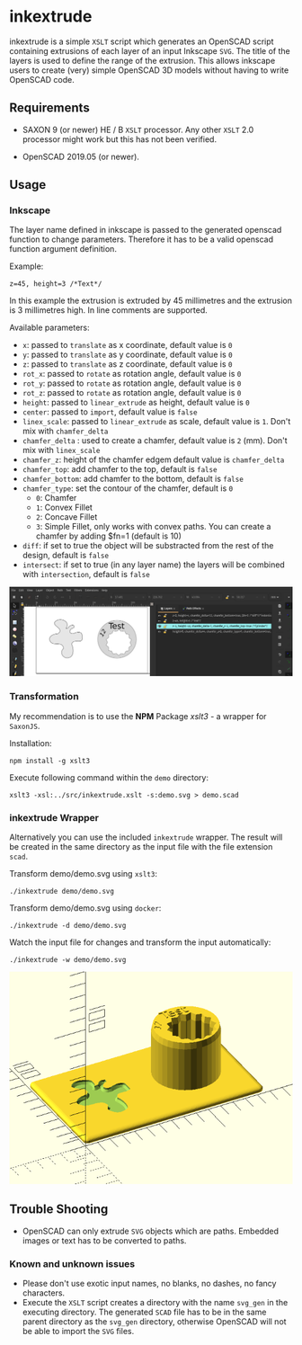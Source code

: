 # inkextrude

inkextrude is a simple `XSLT` script which generates an OpenSCAD script containing extrusions of each layer of an input Inkscape `SVG`. The title of the layers is used to define the range of the extrusion. This allows inkscape users to create (very) simple OpenSCAD 3D models without having to write OpenSCAD code.

## Requirements

  * SAXON 9 (or newer) HE / B `XSLT` processor. Any other `XSLT` 2.0 processor might work but this has not been verified.

  * OpenSCAD 2019.05 (or newer).

## Usage

### Inkscape

The layer name defined in inkscape is passed to the generated openscad function to change parameters. Therefore it has to be a valid openscad function argument definition.

Example:
  
    z=45, height=3 /*Text*/

In this example the extrusion is extruded by 45 millimetres and the extrusion is 3 millimetres high.
In line comments are supported.

Available parameters:

  * `x`: passed to `translate` as x coordinate, default value is `0`
  * `y`: passed to `translate` as y coordinate, default value is `0`
  * `z`: passed to `translate` as z coordinate, default value is `0`
  * `rot_x`: passed to `rotate` as rotation angle, default value is `0`
  * `rot_y`: passed to `rotate` as rotation angle, default value is `0`
  * `rot_z`: passed to `rotate` as rotation angle, default value is `0`
  * `height`: passed to `linear_extrude` as height, default value is `0`
  * `center`: passed to `import`, default value is `false`
  * `linex_scale`: passed to `linear_extrude` as scale, default value is `1`. Don't mix with `chamfer_delta`
  * `chamfer_delta` : used to create a chamfer, default value is `2` (mm). Don't mix with `linex_scale`
  * `chamfer_z`: height of the chamfer edgem default value is `chamfer_delta`
  * `chamfer_top`: add chamfer to the top, default is `false`
  * `chamfer_bottom`: add chamfer to the bottom, default is `false`
  * `chamfer_type`: set the contour of the chamfer, default is `0`
      - `0`: Chamfer
      - `1`: Convex Fillet
      - `2`: Concave Fillet
      - `3`: Simple Fillet, only works with convex paths. You can create a chamfer by adding $fn=1 (default is 10)
  * `diff`: if set to true the object will be substracted from the rest of the design, default is `false`
  * `intersect`: if set to true (in any layer name) the layers will be combined with `intersection`, default is `false`



![](inkscape.png)

### __Transformation__

My recommendation is to use the __NPM__ Package _xslt3_ - a wrapper for `SaxonJS`.

Installation:

    npm install -g xslt3

Execute following command within the `demo` directory:

    xslt3 -xsl:../src/inkextrude.xslt -s:demo.svg > demo.scad

### __inkextrude Wrapper__

Alternatively you can use the included `inkextrude` wrapper. The result will be created in the same directory as the input file with the file extension `scad`.

Transform demo/demo.svg using `xslt3`:

    ./inkextrude demo/demo.svg

Transform demo/demo.svg using `docker`:

    ./inkextrude -d demo/demo.svg

Watch the input file for changes and transform the input automatically:

    ./inkextrude -w demo/demo.svg

![](openscad.png)

## Trouble Shooting

* OpenSCAD can only extrude `SVG` objects which are paths. Embedded images or text has to be converted to paths.

### Known and unknown issues

* Please don't use exotic input names, no blanks, no dashes, no fancy characters.
* Execute the `XSLT` script creates a directory with the name `svg_gen`
  in the executing directory. The generated `SCAD` file has to be in the same parent directory as the `svg_gen` directory, otherwise OpenSCAD will not be able to import the `SVG` files.
